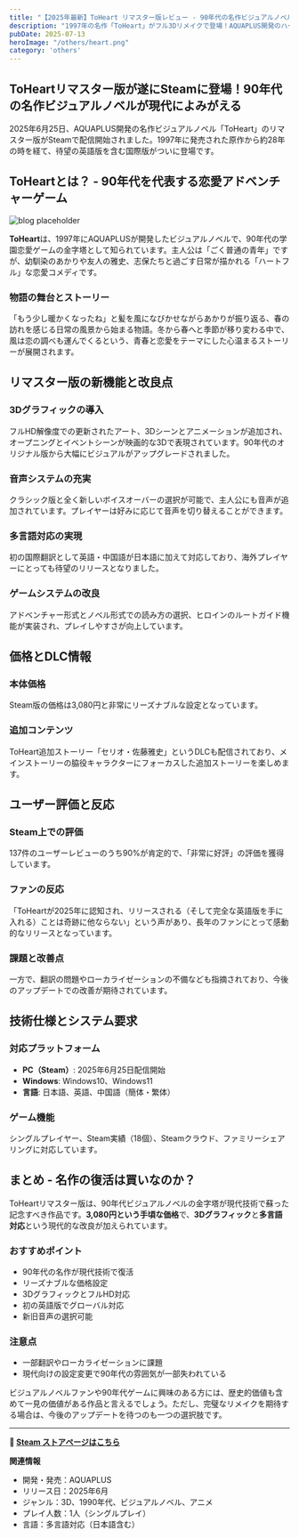 ```yaml
---
title: "【2025年最新】ToHeart リマスター版レビュー - 90年代の名作ビジュアルノベルが3Dリメイクで復活！価格・評価・システムを徹底解説"
description: "1997年の名作「ToHeart」がフル3Dリメイクで登場！AQUAPLUS開発のハートフル恋愛コメディが現代によみがえった。価格3,080円でSteamに登場したリマスター版の詳細レビュー、システム、評価を解説します。"
pubDate: 2025-07-13
heroImage: "/others/heart.png"
category: 'others'
---
```


## ToHeartリマスター版が遂にSteamに登場！90年代の名作ビジュアルノベルが現代によみがえる

2025年6月25日、AQUAPLUS開発の名作ビジュアルノベル「ToHeart」のリマスター版がSteamで配信開始されました。1997年に発売された原作から約28年の時を経て、待望の英語版を含む国際版がついに登場です。

## ToHeartとは？ - 90年代を代表する恋愛アドベンチャーゲーム

![blog placeholder](/others/heart2.png)

**ToHeart**は、1997年にAQUAPLUSが開発したビジュアルノベルで、90年代の学園恋愛ゲームの金字塔として知られています。主人公は「ごく普通の青年」ですが、幼馴染のあかりや友人の雅史、志保たちと過ごす日常が描かれる「ハートフル」な恋愛コメディです。

### 物語の舞台とストーリー

「もう少し暖かくなったね」と髪を風になびかせながらあかりが振り返る、春の訪れを感じる日常の風景から始まる物語。冬から春へと季節が移り変わる中で、風は恋の調べも運んでくるという、青春と恋愛をテーマにした心温まるストーリーが展開されます。

## リマスター版の新機能と改良点

### 3Dグラフィックの導入

フルHD解像度での更新されたアート、3Dシーンとアニメーションが追加され、オープニングとイベントシーンが映画的な3Dで表現されています。90年代のオリジナル版から大幅にビジュアルがアップグレードされました。

### 音声システムの充実

クラシック版と全く新しいボイスオーバーの選択が可能で、主人公にも音声が追加されています。プレイヤーは好みに応じて音声を切り替えることができます。

### 多言語対応の実現

初の国際翻訳として英語・中国語が日本語に加えて対応しており、海外プレイヤーにとっても待望のリリースとなりました。

### ゲームシステムの改良

アドベンチャー形式とノベル形式での読み方の選択、ヒロインのルートガイド機能が実装され、プレイしやすさが向上しています。

## 価格とDLC情報

### 本体価格

Steam版の価格は3,080円と非常にリーズナブルな設定となっています。

### 追加コンテンツ

ToHeart追加ストーリー「セリオ・佐藤雅史」というDLCも配信されており、メインストーリーの脇役キャラクターにフォーカスした追加ストーリーを楽しめます。

## ユーザー評価と反応

### Steam上での評価

137件のユーザーレビューのうち90%が肯定的で、「非常に好評」の評価を獲得しています。

### ファンの反応

「ToHeartが2025年に認知され、リリースされる（そして完全な英語版を手に入れる）ことは奇跡に他ならない」という声があり、長年のファンにとって感動的なリリースとなっています。

### 課題と改善点

一方で、翻訳の問題やローカライゼーションの不備なども指摘されており、今後のアップデートでの改善が期待されています。

## 技術仕様とシステム要求

### 対応プラットフォーム

- **PC（Steam）**: 2025年6月25日配信開始
- **Windows**: Windows10、Windows11
- **言語**: 日本語、英語、中国語（簡体・繁体）

### ゲーム機能

シングルプレイヤー、Steam実績（18個）、Steamクラウド、ファミリーシェアリングに対応しています。

## まとめ - 名作の復活は買いなのか？

ToHeartリマスター版は、90年代ビジュアルノベルの金字塔が現代技術で蘇った記念すべき作品です。**3,080円という手頃な価格**で、**3Dグラフィック**と**多言語対応**という現代的な改良が加えられています。

### おすすめポイント

- 90年代の名作が現代技術で復活
- リーズナブルな価格設定
- 3DグラフィックとフルHD対応
- 初の英語版でグローバル対応
- 新旧音声の選択可能

### 注意点

- 一部翻訳やローカライゼーションに課題
- 現代向けの設定変更で90年代の雰囲気が一部失われている

ビジュアルノベルファンや90年代ゲームに興味のある方には、歴史的価値も含めて一見の価値がある作品と言えるでしょう。ただし、完璧なリメイクを期待する場合は、今後のアップデートを待つのも一つの選択肢です。

---

**🛒 [Steam ストアページはこちら](https://store.steampowered.com/app/3380520/ToHeart/)**

**関連情報**
- 開発・発売：AQUAPLUS
- リリース日：2025年6月
- ジャンル：3D、1990年代、ビジュアルノベル、アニメ
- プレイ人数：1人（シングルプレイ）
- 言語：多言語対応（日本語含む）
